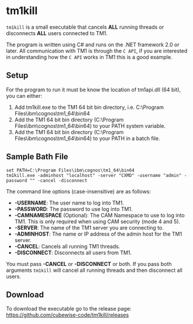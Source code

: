 # tm1kill
`tm1kill` is a small executable that cancels **ALL** running threads or disconnects **ALL** users connected to TM1.

The program is written using C# and runs on the .NET framework 2.0 or later. All communication with TM1 is through the `C API`, if you are interested in understanding how the `C API` works in TM1 this is a good example.

## Setup
For the program to run it must be know the location of tm1api.dll (64 bit), you can either:
1. Add tm1kill.exe to the TM1 64 bit bin directory, i.e. C:\Program Files\ibm\cognos\tm1_64\bin64
2. Add the TM1 64 bit bin directory (C:\Program Files\ibm\cognos\tm1_64\bin64) to your PATH system variable.
3. Add the TM1 64 bit bin directory (C:\Program Files\ibm\cognos\tm1_64\bin64) to your PATH in a batch file.

## Sample Bath File

```
set PATH=C:\Program Files\ibm\cognos\tm1_64\bin64
tm1kill.exe -adminhost "localhost" -server "CXMD" -username "admin" -password "" -cancel -disconnect
```

The command line options (case-insensitive) are as follows:
* **-USERNAME**: The user name to log into TM1.
* **-PASSWORD**: The password to use log into TM1.
* **-CAMNAMESPACE** (Optional): The CAM Namespace to use to log into TM1. This is only required when using CAM security (mode 4 and 5).
* **-SERVER**: The name of the TM1 server you are connecting to.
* **-ADMINHOST**: The name or IP address of the admin host for the TM1 server.
* **-CANCEL**: Cancels all running TM1 threads.
* **-DISCONNECT**: Disconnects all users from TM1.

You must pass **-CANCEL** or **-DISCONNECT** or both. If you pass both arguments `tm1kill` will cancel all running threads and then disconnect all users.

## Download

To download the executable go to the release page: https://github.com/cubewise-code/tm1kill/releases
